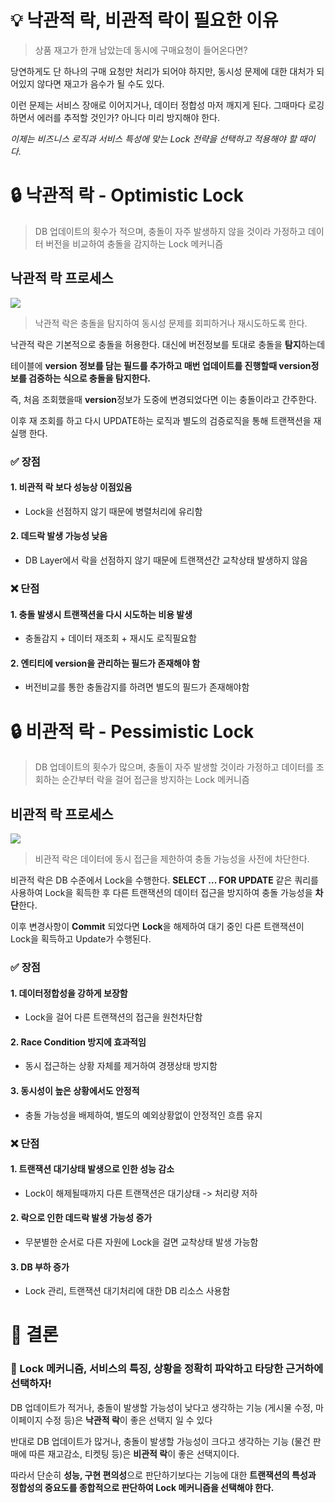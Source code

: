 # 💡 낙관적 락, 비관적 락이 필요한 이유

> 상품 재고가 한개 남았는데 동시에 구매요청이 들어온다면?

당연하게도 단 하나의 구매 요청만 처리가 되어야 하지만,
동시성 문제에 대한 대처가 되어있지 않다면 재고가 음수가 될 수도 있다. 

이런 문제는 서비스 장애로 이어지거나, 데이터 정합성 마저 깨지게 된다. 
그때마다 로깅하면서 에러를 추적할 것인가? 아니다 미리 방지해야 한다. 

_이제는 비즈니스 로직과 서비스 특성에 맞는 Lock 전략을 선택하고 적용해야 할 때이다._


# 🔒 낙관적 락 - Optimistic Lock
> DB 업데이트의 횟수가 적으며, 충돌이 자주 발생하지 않을 것이라 가정하고
데이터 버전을 비교하여 충돌을 감지하는 Lock 메커니즘


## 낙관적 락 프로세스
![](https://velog.velcdn.com/images/dl_01312/post/da6ed001-12d6-4e58-8e47-78cae9130ff5/image.png)

> 낙관적 락은 충돌을 탐지하여 동시성 문제를 회피하거나 재시도하도록 한다.

낙관적 락은 기본적으로 충돌을 허용한다. 대신에 버전정보를 토대로 충돌을 **탐지**하는데

테이블에 **version 정보를 담는 필드를 추가하고 매번 업데이트를 진행할때
version정보를 검증하는 식으로 충돌을 탐지한다.**

즉, 처음 조회했을때 **version**정보가 도중에 변경되었다면 이는 충돌이라고 간주한다.

이후 재 조회를 하고 다시 UPDATE하는 로직과 별도의 검증로직을 통해
트랜잭션을 재실행 한다.


### ✅ 장점
#### 1. 비관적 락 보다 성능상 이점있음
- Lock을 선점하지 않기 때문에 병렬처리에 유리함
#### 2. 데드락 발생 가능성 낮음
- DB Layer에서 락을 선점하지 않기 때문에 트랜잭션간 교착상태 발생하지 않음

### ❌ 단점
#### 1. 충돌 발생시 트랜잭션을 다시 시도하는 비용 발생
- 충돌감지 + 데이터 재조회 + 재시도 로직필요함
#### 2. 엔티티에 version을 관리하는 필드가 존재해야 함
- 버전비교를 통한 충돌감지를 하려면 별도의 필드가 존재해야함

# 🔒 비관적 락 - Pessimistic Lock

> DB 업데이트의 횟수가 많으며, 충돌이 자주 발생할 것이라 가정하고
데이터를 조회하는 순간부터 락을 걸어 접근을 방지하는 Lock 메커니즘

## 비관적 락 프로세스
![](https://velog.velcdn.com/images/dl_01312/post/e0cccd61-062b-4f33-a0a3-36f8047d080d/image.png)

> 비관적 락은 데이터에 동시 접근을 제한하여 충돌 가능성을 사전에 차단한다.

비관적 락은 DB 수준에서 Lock을 수행한다.
**SELECT ... FOR UPDATE** 같은 쿼리를 사용하여 Lock을 획득한 후
다른 트랜잭션의 데이터 접근을 방지하여 충돌 가능성을 **차단**한다.

이후 변경사항이 **Commit** 되었다면 **Lock**을 해제하여 대기 중인 다른 트랜잭션이 Lock을 획득하고 Update가 수행된다.

### ✅ 장점
#### 1. 데이터정합성을 강하게 보장함
- Lock을 걸어 다른 트랜잭션의 접근을 원천차단함
#### 2. Race Condition 방지에 효과적임
- 동시 접근하는 상황 자체를 제거하여 경쟁상태 방지함
#### 3. 동시성이 높은 상황에서도 안정적
- 충돌 가능성을 배제하여, 별도의 예외상황없이 안정적인 흐름 유지

### ❌ 단점
#### 1. 트랜잭션 대기상태 발생으로 인한 성능 감소
- Lock이 해제될때까지 다른 트랜잭션은 대기상태 -> 처리량 저하
#### 2. 락으로 인한 데드락 발생 가능성 증가
- 무분별한 순서로 다른 자원에 Lock을 걸면 교착상태 발생 가능함
#### 3. DB 부하 증가
- Lock 관리, 트랜잭션 대기처리에 대한 DB 리소스 사용함


# 🥑 결론
### 🚨 Lock 메커니즘, 서비스의 특징, 상황을 정확히 파악하고 타당한 근거하에 선택하자!

DB 업데이트가 적거나, 충돌이 발생할 가능성이 낮다고 생각하는 기능 
(게시물 수정, 마이페이지 수정 등)은 **낙관적 락**이 좋은 선택지 일 수 있다 

반대로 DB 업데이트가 많거나, 충돌이 발생할 가능성이 크다고 생각하는 기능 
(물건 판매에 따른 재고감소, 티켓팅 등)은 **비관적 락**이 좋은 선택지이다. 

따라서 단순히 **성능, 구현 편의성**으로 판단하기보다는 기능에 대한 
**트랜잭션의 특성과 정합성의 중요도를 종합적으로 판단하여 Lock 메커니즘을 선택해야 한다.**
